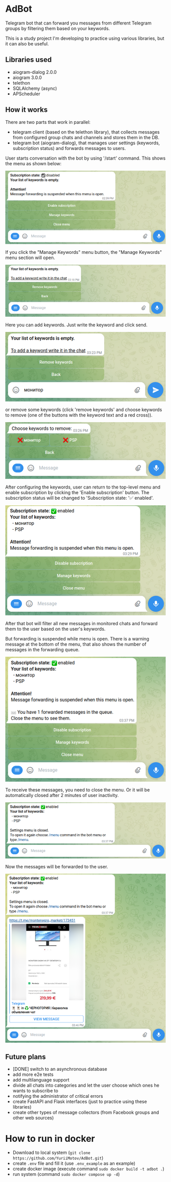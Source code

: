 # AdBot
Telegram bot that can forward you messages from different Telegram groups by filtering them based on your keywords.

This is a study project I'm developing to practice using various libraries, but it can also be useful.


## Libraries used
 - aiogram-dialog 2.0.0
 - aiogram 3.0.0
 - telethon
 - SQLAlchemy (async)
 - APScheduler


## How it works
There are two parts that work in parallel:
 - telegram client (based on the telethon library), that collects messages from configured group chats and channels and stores them in the DB.
 - telegram bot (aiogram-dialog), that manages user settings (keywords, subscription status) and forwards messages to users.

User starts conversation with the bot by using '/start' command. This shows the menu as shown below:

![](/resources/menu.png "Menu")

If you click the "Manage Keywords" menu button, the "Manage Keywords" menu section will open.

![](/resources/keywords-manage.png "Keywords management")

Here you can add keywords. Just write the keyword and click send.

![](/resources/add-keyword.png "Add keyword")

or remove some keywords (click 'remove keywords' and choose keywords to remove (one of the buttons with the keyword text and a red cross)).

![](/resources/remove-keyword.png "Remove keyword")

After configuring the keywords, user can return to the top-level menu and enable subscription by clicking the 'Enable subscription' button. The subscription status will be changed to 'Subscription state: '✅ enabled'.

![](/resources/subscription-enabled.png "Subscription enabled")

After that bot will filter all new messages in monitored chats and forward them to the user based on the user's keywords.

But forwarding is suspended while menu is open. There is a warning message at the bottom of the menu, that also shows the number of messages in the forwarding queue.

![](/resources/forwarding-queue.png "Forwarding queue")

To receive these messages, you need to close the menu. Or it will be automatically closed after 2 minutes of user inactivity.

![](/resources/menu-closed.png "Menu closed")

Now the messages will be forwarded to the user.

![](/resources/message-received.png "Message received")


## Future plans
 - [DONE] switch to an asynchronous database
 - add more e2e tests
 - add multilanguage support
 - divide all chats into categories and let the user choose which ones he wants to subscribe to
 - notifying the administrator of critical errors
 - create FastAPI and Flask interfaces (just to practice using these libraries)
 - create other types of message collectors (from Facebook groups and other web sources)



# How to run in docker
 - Download to local system (`git clone https://github.com/YuriiMotov/AdBot.git`)
 - create `.env` file and fill it (use `.env_example` as an example)
 - create docker image (execute command `sudo docker build -t adbot .`)
 - run system (command `sudo docker compose up -d`)